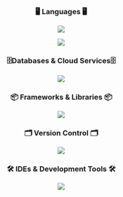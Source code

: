 <h3 align="center"> 🖥️ Languages 🖥️ </h3>
<p align="center">
  <a href="https://skillicons.dev">
    <img src="https://skillicons.dev/icons?i=c,java,js,kotlin,python"/>
  </a>
</p>
<p align="center">
  <a href="https://skillicons.dev">
    <img src="https://skillicons.dev/icons?i=css,html"/>
  </a>
</p>

<h3 align="center"> 🗄️Databases & Cloud Services🗄️ </h3>
<p align="center">
  <a href="https://skillicons.dev">
    <img src="https://skillicons.dev/icons?i=firebase,mysql"/>
  </a>
</p>

<h3 align="center"> 📦 Frameworks & Libraries 📦 </h3>
<p align="center">
  <a href="https://skillicons.dev">
    <img src="https://skillicons.dev/icons?i=django,react,spring"/>
  </a>
</p>

<h3 align="center"> 🗂️ Version Control 🗂️ </h3>
<p align="center">
  <a href="https://skillicons.dev">
    <img src="https://skillicons.dev/icons?i=git,github"/>
  </a>
</p>

<h3 align="center"> 🛠️ IDEs & Development Tools 🛠️ </h3>
<p align="center">
  <a href="https://skillicons.dev">
    <img src="https://skillicons.dev/icons?i=androidstudio,vscode"/>
  </a>
</p>
